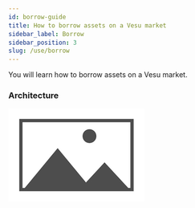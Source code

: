 ```yaml
---
id: borrow-guide
title: How to borrow assets on a Vesu market
sidebar_label: Borrow
sidebar_position: 3
slug: /use/borrow
---
```


You will learn how to borrow assets on a Vesu market.

### Architecture

![My Image](images/placeholder.png)
